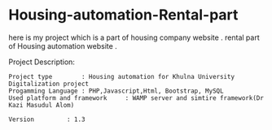 # Housing-automation-Rental-part

here is my project which is a part of housing company website . rental part of Housing automation website .

Project Description:

	Project type        : Housing automation for Khulna University Digitalization project 
	Progamming Language : PHP,Javascript,Html, Bootstrap, MySQL
	Used platform and framework	    : WAMP server and simtire framework(Dr Kazi Masudul Alom)
 
	Version		    : 1.3

